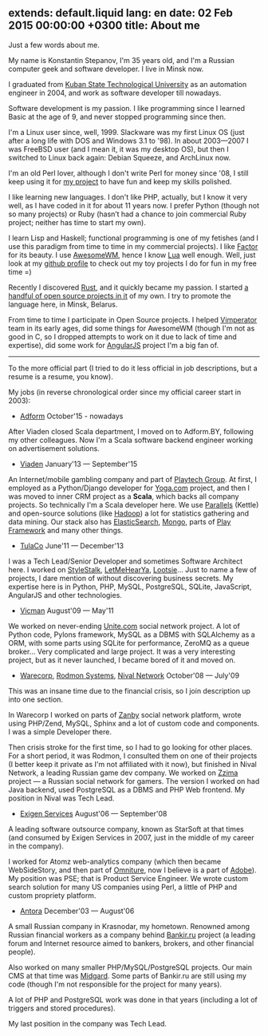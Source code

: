 extends: default.liquid
lang: en
date: 02 Feb 2015 00:00:00 +0300
title: About me
---

Just a few words about me.

My name is Konstantin Stepanov, I'm 35 years old, and I'm a Russian computer geek and software developer. I live in Minsk now.

I graduated from [Kuban State Technological University][kubstu] as an
automation engineer in 2004, and work as software developer till nowadays.

[kubstu]: http://kubstu.ru/en

Software development is my passion. I like programming since I learned Basic at the age of 9, and never stopped programming since then.

I'm a Linux user since, well, 1999. Slackware was my first Linux OS (just after a long life with DOS and Windows 3.1 to '98). In about 2003—2007 I was FreeBSD user (and I mean it, it was my desktop OS), but then I switched to Linux back again: Debian Squeeze, and ArchLinux now.

I'm an old Perl lover, although I don't write Perl for money since '08, I still keep using it for [my project][fusqlfs] to have fun and keep my skills polished.

I like learning new languages. I don't like PHP, actually, but I know it very well, as I have coded in it for about 11 years now.
I prefer Python (though not so many projects) or Ruby (hasn’t had a chance to join commercial Ruby project; neither has time to start my own).

I learn Lisp and Haskell; functional programming is one of my fetishes (and I use this paradigm from time to time in my commercial projects). I like [Factor][factor] for its beauty. I use [AwesomeWM][awesome], hence I know [Lua][lua] well enough. Well, just look at my [github profile][github] to check out my toy projects I do for fun in my free time =)

Recently I discovered [Rust][rust], and it quickly became my passion.
I started [a handful of open source projects in it][my-rust-github] of my own. I try to promote the language here, in Minsk, Belarus.

From time to time I participate in Open Source projects. I helped
[Vimperator][vimp] team in its early ages, did some things for AwesomeWM (though I'm not as good in C, so I dropped attempts to work on it due to lack of time and expertise), did some work for [AngularJS][ng] project I'm a big fan of.

[fusqlfs]: https://github.com/kstep/fusqlfs
[awesome]: http://awesome.naquadah.org/
[github]: http://github.com/kstep/
[factor]: http://factorcode.org/
[vimp]: http://www.vimperator.org/vimperator
[ng]: http://angularjs.org
[lua]: http://www.lua.org/
[rust]: http://rust-lang.org/
[my-rust-github]: https://github.com/search?utf8=%E2%9C%93&q=user:kstep+language:rust

---

To the more official part (I tried to do it less official in job descriptions, but a resume is a resume, you know).

My jobs (in reverse chronological order since my official career start in 2003):

* [Adform][] October'15 - nowadays

After Viaden closed Scala department, I moved on to Adform.BY, following my other colleagues. Now I'm a Scala software backend engineer working on advertisement solutions.

[Adform]: http://www.adform.com/

* [Viaden][] January'13 — September'15

An Internet/mobile gambling company and part of [Playtech Group][playtech]. At first, I employed as a Python/Django developer for [Yoga.com][yoga] project, and then I was moved to inner CRM project as a **Scala**, which backs all company projects. So technically I'm a Scala developer here. We use [Parallels][] (Kettle) and open-source solutions (like [Hadoop][]) a lot for statistics gathering and data mining. Our stack also has [ElasticSearch][es], [Mongo][], parts of [Play Framework][play] and many other things.

[Viaden]: http://www.viaden.com/
[playtech]: http://www.playtech.com/
[yoga]: http://www.yoga.com/
[Parallels]: http://www.parallels.com
[Hadoop]: http://hadoop.apache.org/
[es]: http://www.elasticsearch.org/
[Mongo]: http://www.mongodb.org/
[play]: https://www.playframework.com/

* [TulaCo][] June'11 — December'13

I was a Tech Lead/Senior Developer and sometimes Software Architect here. I worked on [StyleStalk][], [LetMeHearYa][lmhy], [Lootsie][]... Just to name a few of projects, I dare mention of without discovering business secrets. My expertise here is in Python, PHP, MySQL, PostgreSQL, SQLite, JavaScript, AngularJS and other technologies.

[TulaCo]: http://tula.co/
[allen]: http://www.linkedin.com/in/ahurff
[StyleStalk]: http://www.stylestalk.com/
[lmhy]: http://www.letmehearya.com/
[Lootsie]: http://www.lootsie.com/

* [Vicman][] August'09 — May'11

We worked on never-ending [Unite.com][unite] social network project. A lot of Python code, Pylons framework, MySQL as a DBMS with SQLAlchemy as a ORM, with some parts using SQLite for performance, ZeroMQ as a queue broker... Very complicated and large project. It was a very interesting project, but as it never launched, I became bored of it and moved on.

[Vicman]: http://vicman.com/
[unite]: http://unite.com/

* [Warecorp][], [Rodmon Systems][rodmons], [Nival Network][nival] October'08 — July'09

This was an insane time due to the financial crisis, so I join description up into one section.

In Warecorp I worked on parts of [Zanby][] social network platform, wrote using PHP/Zend, MySQL, Sphinx and a lot of custom code and components. I was a simple Developer there.

Then crisis stroke for the first time, so I had to go looking for other places. For a short period, it was Rodmon, I consulted them on one of their projects (I better keep it private as I'm not affiliated with it now), but finished in Nival Network, a leading Russian game dev company. We worked on [Zzima] project — a Russian social network for gamers. The version I worked on had Java backend, used PostgreSQL as a DBMS and PHP Web frontend. My position in Nival was Tech Lead.

[Warecorp]: http://warecorp.com/
[rodmons]: http://www.rodmons.com/
[nival]: http://www.nival.com/
[Zanby]: http://zanby.com/
[Zzima]: http://zimma.com/

* [Exigen Services][exigen] August'06 — September'08

A leading software outsource company, known as StarSoft at that times (and consumed by Exigen Services in 2007, just in the middle of my career in the company).

I worked for Atomz web-analytics company (which then became WebSideStory, and then part of [Omniture][], now I believe is a part of [Adobe][]). My position was PSE; that is Product Service Engineer. We wrote custom search solution for many US companies using Perl, a little of PHP and custom propriety platform.

[exigen]: http://www.exigenservices.com/
[Omniture]: http://omniture.com/
[Adobe]: http://adobe.com/

* [Antora][] December'03 — August'06

A small Russian company in Krasnodar, my hometown. Renowned among Russian financial workers as a company behind [Bankir.ru][] project (a leading forum and Internet resource aimed to bankers, brokers, and other financial people).

Also worked on many smaller PHP/MySQL/PostgreSQL projects. Our main CMS at that time was [Midgard][]. Some parts of Bankir.ru are still using my code (though I'm not responsible for the project for many years).

A lot of PHP and PostgreSQL work was done in that years (including a lot of triggers and stored procedures).

My last position in the company was Tech Lead.

[Antora]: http://antora.ru/
[Bankir.ru]: http://bankir.ru/
[Midgard]: http://midgard-project.org/

